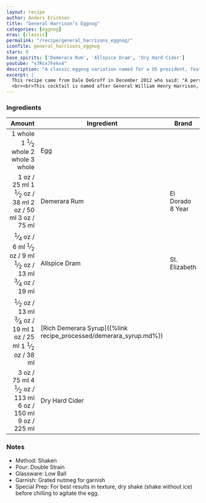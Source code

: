 ```yaml
---
layout: recipe
author: Anders Erickson
title: "General Harrison’s Eggnog"
categories: [eggnog]
eras: [classic]
permalink: "/recipe/general_harrisons_eggnog/"
iconfile: general_harrisons_eggnog
stars: 0
base_spirits: ['Demerara Rum', 'Allspice Dram', 'Dry Hard Cider']
youtube: "s7Rcx7Fekn4"
description: "A classic eggnog variation named for a US president, featuring a unique base of hard cider and demerara rum."
excerpt: |
  This recipe came from Dale DeGroff in December 2012 who said: "A personal favourite, adapted from a recipe from Jerry Thomas' 1862 <i>How to Mix Drinks</i>: a totally different take on eggnog – made as a single-serve drink it includes a raw egg, so you need to shake the hell out of it."
  <br><br>This cocktail is named after General William Henry Harrison, the American president to hold office for the shortest period. He was elected 4th March 1841 and died a month to the day later of pneumonia. Harrison was known for his drinking and cider was one of his preferred tipples. It is said that this eggnog was his favourite drink.
---
```


### Ingredients

|  Amount | Ingredient                                               | Brand            |
| ------: | -------------------------------------------------------- | ---------------- |
| <span class="onex active">1 whole </span> <span class="onehalfx">1 <sup>1</sup>&frasl;<sub>2</sub> whole </span> <span class="twox">2 whole </span> <span class="threex">3 whole </span>| Egg                                                      |
|    <span class="onex active">1 oz  / 25 ml</span> <span class="onehalfx">1 <sup>1</sup>&frasl;<sub>2</sub> oz  / 38 ml</span> <span class="twox">2 oz  / 50 ml</span> <span class="threex">3 oz  / 75 ml</span>| Demerara Rum                                             | El Dorado 8 Year |
| <span class="onex active"> <sup>1</sup>&frasl;<sub>4</sub> oz  / 6 ml</span> <span class="onehalfx"> <sup>1</sup>&frasl;<sub>2</sub> oz  / 9 ml</span> <span class="twox"> <sup>1</sup>&frasl;<sub>2</sub> oz  / 13 ml</span> <span class="threex"> <sup>3</sup>&frasl;<sub>4</sub> oz  / 19 ml</span>| Allspice Dram                                            | St. Elizabeth    |
|  <span class="onex active"> <sup>1</sup>&frasl;<sub>2</sub> oz  / 13 ml</span> <span class="onehalfx"> <sup>3</sup>&frasl;<sub>4</sub> oz  / 19 ml</span> <span class="twox">1 oz  / 25 ml</span> <span class="threex">1 <sup>1</sup>&frasl;<sub>2</sub> oz  / 38 ml</span>| [Rich Demerara Syrup]({%link recipe_processed/demerara_syrup.md%}) |
|    <span class="onex active">3 oz  / 75 ml</span> <span class="onehalfx">4 <sup>1</sup>&frasl;<sub>2</sub> oz  / 113 ml</span> <span class="twox">6 oz  / 150 ml</span> <span class="threex">9 oz  / 225 ml</span>| Dry Hard Cider                                           |

### Notes

- Method: Shaken
- Pour: Double Strain
- Glassware: Low Ball
- Garnish: Grated nutmeg for garnish
- Special Prep: For best results in texture, dry shake (shake without ice) before chilling to agitate the egg.

    
<script type="application/ld+json">
{
  "@context": "https://schema.org",
  "@type": "Recipe",
  "author": {
    "@type": "Person",
    "name": "{{ page.author }}"
    },
  "image": "{%- for page in page.categories limit: 1 %}{% assign cat = site.data.categories | where: "slug", page | first %}{{ site.url }}{{ site.baseurl}}/assets/images/category_{{cat.slug}}.svg{% endfor -%}",
  "description": "{{ page.excerpt | strip_html | replace: '"', "'" }}",
  "recipeIngredient": [
  "1 whole Egg ",
  " 1 oz Demerara Rum",
  "0.25 oz Allspice Dram ",
  " 0.5 oz Rich Demerara Syrup",
  " 3 oz Dry Hard Cider"
    ],
  "name": "{{ page.title }}",
  "recipeInstructions": [
    {
      "@type": "HowToStep",
      "text": "- Method: Shaken"
    },
    {
      "@type": "HowToStep",
      "text": "- Pour: Double Strain"
    },
    {
      "@type": "HowToStep",
      "text": "- Glassware: Low Ball"
    },
    {
      "@type": "HowToStep",
      "text": "- Garnish: Grated nutmeg for garnish"
    },
    {
      "@type": "HowToStep",
      "text": "- Special Prep: For best results in texture, dry shake (shake without ice) before chilling to agitate the egg."
    }
    ],
  "recipeYield": "1 cocktail",
  "recipeCategory": "cocktail",
  {% if page.stars and site.data.ratings[page.iconfile].ratings -%}"aggregateRating": {
   "@type": "AggregateRating",
   "ratingValue": "{%- include stars_metadata.html %}",
   "bestRating": "5",
   "reviewCount": "2"},{%- endif %}
  "recipeCuisine": "global",
  "prepTime": "PT20M",
  "cookTime": "PT15S",
  "keywords": "{{ page.title }}, cocktail, {{ page.eras }}, {% include category_metadata.html %}, {% include spirits_metadata.html %}"
}
</script>

    